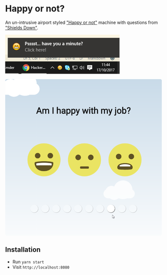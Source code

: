 # Happy or not?

An un-intrusive airport styled ["Happy or not"](https://www.crtviewpoint.com/happyornot-push-button-feedback-device) machine with questions from ["Shields Down"]( https://medium.com/the-blueprint/shields-down-c291f015618f).

![tray](site/1.png)

![main window](site/2.png)

## Installation

* Run `yarn start`
* Visit `http://localhost:8080`